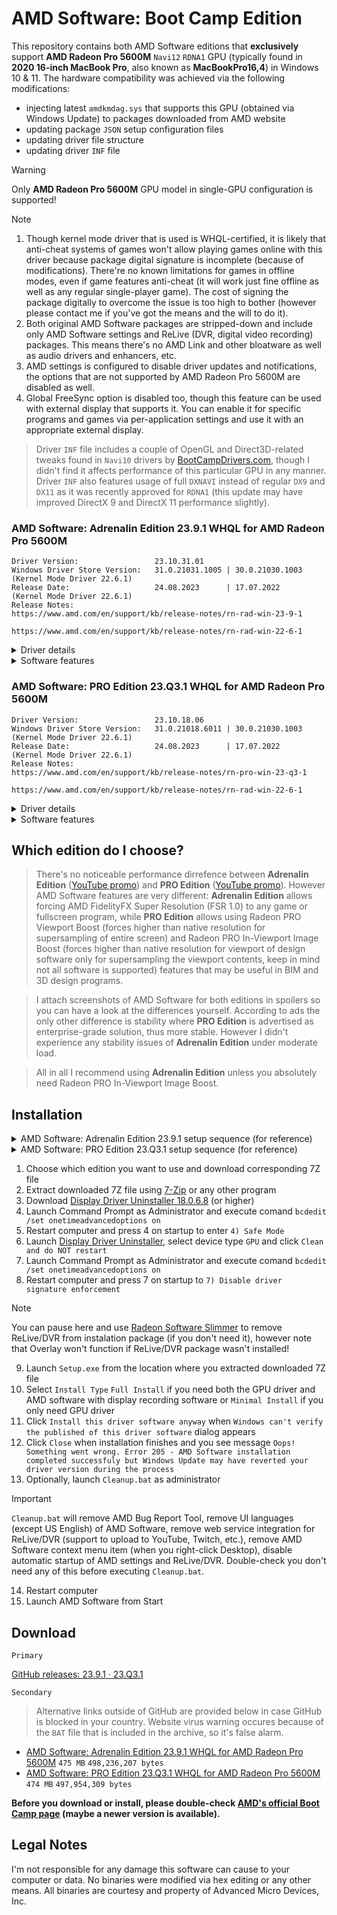 # AMD Software: Boot Camp Edition

This repository contains both AMD Software editions that **exclusively** support **AMD Radeon Pro 5600M** `Navi12` `RDNA1` GPU (typically found in **2020 16-inch MacBook Pro**, also known as **MacBookPro16,4**) in Windows 10 & 11. The hardware compatibility was achieved via the following modifications:
- injecting latest `amdkmdag.sys` that supports this GPU (obtained via Windows Update) to packages downloaded from AMD website
- updating package `JSON` setup configuration files
- updating driver file structure
- updating driver `INF` file

> [!WARNING]  
> Only **AMD Radeon Pro 5600M** GPU model in single-GPU configuration is supported!

> [!NOTE]
> 1. Though kernel mode driver that is used is WHQL-certified, it is likely that anti-cheat systems of games won't allow playing games online with this driver because package digital signature is incomplete (because of modifications). There're no known limitations for games in offline modes, even if game features anti-cheat (it will work just fine offline as well as any regular single-player game). The cost of signing the package digitally to overcome the issue is too high to bother (however please contact me if you've got the means and the will to do it).
> 2. Both original AMD Software packages are stripped-down and include only AMD Software settings and ReLive (DVR, digital video recording) packages. This means there's no AMD Link and other bloatware as well as audio drivers and enhancers, etc.
> 3. AMD settings is configured to disable driver updates and notifications, the options that are not supported by AMD Radeon Pro 5600M are disabled as well.
> 4. Global FreeSync option is disabled too, though this feature can be used with external display that supports it. You can enable it for specific programs and games via per-application settings and use it with an appropriate external display.

> Driver `INF` file includes a couple of OpenGL and Direct3D-related tweaks found in `Navi10` drivers by [BootCampDrivers.com](https://www.bootcampdrivers.com/), though I didn't find it affects performance of this particular GPU in any manner. Driver `INF` also features usage of full `DXNAVI` instead of regular `DX9` and `DX11` as it was recently approved for `RDNA1` (this update may have improved DirectX 9 and DirectX 11 performance slightly).

### AMD Software: Adrenalin Edition 23.9.1 WHQL for AMD Radeon Pro 5600M

    Driver Version:                 23.10.31.01
    Windows Driver Store Version:	31.0.21031.1005 | 30.0.21030.1003 (Kernel Mode Driver 22.6.1)
    Release Date:                   24.08.2023      | 17.07.2022      (Kernel Mode Driver 22.6.1)
    Release Notes:                  https://www.amd.com/en/support/kb/release-notes/rn-rad-win-23-9-1
                                    https://www.amd.com/en/support/kb/release-notes/rn-rad-win-22-6-1

<details>
  <summary>Driver details</summary>
  
  ![AMD Software: Adrenalin Edition 23.9.1](https://github.com/bananakid/amd-radeon-pro-5600m-boot-camp/assets/17095595/cb6ffada-1912-4dac-890a-5e9c4a2601eb)

</details>

<details>
  <summary>Software features</summary>
  
  ![AMD Software: Adrenalin Edition 23.9.1](https://github.com/bananakid/amd-radeon-pro-5600m-boot-camp/assets/17095595/b814e492-30e0-48af-8e2c-9cfe4964844f)
  ![AMD Software: Adrenalin Edition 23.9.1](https://github.com/bananakid/amd-radeon-pro-5600m-boot-camp/assets/17095595/cb6ffada-1912-4dac-890a-5e9c4a2601eb)
  ![AMD Software: Adrenalin Edition 23.9.1](https://github.com/bananakid/amd-radeon-pro-5600m-boot-camp/assets/17095595/d4e19b0d-fe90-49ef-9ce6-a568b863ae82)
  ![AMD Software: Adrenalin Edition 23.9.1](https://github.com/bananakid/amd-radeon-pro-5600m-boot-camp/assets/17095595/ffe115ec-d297-4ffe-aa61-f9b8c7a849a2)
  ![AMD Software: Adrenalin Edition 23.9.1](https://github.com/bananakid/amd-radeon-pro-5600m-boot-camp/assets/17095595/bdd99fb2-2936-4ad8-af97-d1c746c18cd5)

</details>

### AMD Software: PRO Edition 23.Q3.1 WHQL for AMD Radeon Pro 5600M

    Driver Version:                 23.10.18.06
    Windows Driver Store Version:	31.0.21018.6011 | 30.0.21030.1003 (Kernel Mode Driver 22.6.1)
    Release Date:                   24.08.2023      | 17.07.2022      (Kernel Mode Driver 22.6.1)
    Release Notes:                  https://www.amd.com/en/support/kb/release-notes/rn-pro-win-23-q3-1
                                    https://www.amd.com/en/support/kb/release-notes/rn-rad-win-22-6-1

<details>
  <summary>Driver details</summary>
  
  ![AMD Software: PRO Edition 23.Q3.1](https://github.com/bananakid/amd-radeon-pro-5600m-boot-camp/assets/17095595/77bc0f8c-c2ab-4763-8d01-4cec2223b5df)

</details>

<details>
  <summary>Software features</summary>
  
  ![AMD Software: PRO Edition 23.Q3.1](https://github.com/bananakid/amd-radeon-pro-5600m-boot-camp/assets/17095595/a0c852f4-0eb2-41a4-a9c7-04871e68ca07)
  ![AMD Software: PRO Edition 23.Q3.1](https://github.com/bananakid/amd-radeon-pro-5600m-boot-camp/assets/17095595/6b639a95-f5db-4725-bb73-52f4e15c678f)
  ![AMD Software: PRO Edition 23.Q3.1](https://github.com/bananakid/amd-radeon-pro-5600m-boot-camp/assets/17095595/1919b34e-60db-4680-93ae-e14a0961f0aa)
  ![AMD Software: PRO Edition 23.Q3.1](https://github.com/bananakid/amd-radeon-pro-5600m-boot-camp/assets/17095595/b480ff32-256a-4ae3-906e-232d64cda9d1)
  ![AMD Software: PRO Edition 23.Q3.1](https://github.com/bananakid/amd-radeon-pro-5600m-boot-camp/assets/17095595/6e72d4e5-75ce-4023-9fa3-ac40382ab075)
  ![AMD Software: PRO Edition 23.Q3.1](https://github.com/bananakid/amd-radeon-pro-5600m-boot-camp/assets/17095595/5275bb20-7a2f-44b6-83d7-df67c7dbe496)

</details>

## Which edition do I choose?

> There's no noticeable performance dirrefence between **Adrenalin Edition** ([YouTube promo](https://www.youtube.com/watch?v=EsvLsnQaYeE)) and **PRO Edition** ([YouTube promo](https://www.youtube.com/watch?v=lLCYjjBgDns)). However AMD Software features are very different: **Adrenalin Edition** allows forcing AMD FidelityFX Super Resolution (FSR 1.0) to any game or fullscreen program, while **PRO Edition** allows using Radeon PRO Viewport Boost (forces higher than native resolution for supersampling of entire screen) and Radeon PRO In-Viewport Image Boost (forces higher than native resolution for viewport of design software only for supersampling the viewport contents, keep in mind not all software is supported) features that may be useful in BIM and 3D design programs.

> I attach screenshots of AMD Software for both editions in spoilers so you can have a look at the differences yourself. According to ads the only other difference is stability where **PRO Edition** is advertised as enterprise-grade solution, thus more stable. However I didn't experience any stability issues of **Adrenalin Edition** under moderate load.

> All in all I recommend using **Adrenalin Edition** unless you absolutely need Radeon PRO In-Viewport Image Boost.

## Installation

<details>
  <summary>AMD Software: Adrenalin Edition 23.9.1 setup sequence (for reference)</summary>

  ![001](https://github.com/bananakid/amd-radeon-pro-5600m-boot-camp/assets/17095595/ed7044c0-5bf4-4625-b15a-6d50a0aae802)
  ![002](https://github.com/bananakid/amd-radeon-pro-5600m-boot-camp/assets/17095595/3404f06f-8c65-4caf-8ab7-ecf599bd4ea3)
  ![003](https://github.com/bananakid/amd-radeon-pro-5600m-boot-camp/assets/17095595/ccd06773-cb8e-4a5c-90ce-0df17ed03c37)
  ![004](https://github.com/bananakid/amd-radeon-pro-5600m-boot-camp/assets/17095595/a64bae4c-e2a8-46cc-b7dc-00ec6bc3130d)

</details>

<details>
  <summary>AMD Software: PRO Edition 23.Q3.1 setup sequence (for reference)</summary>
  
  ![001](https://github.com/bananakid/amd-radeon-pro-5600m-boot-camp/assets/17095595/2b74d610-14be-4571-ae88-909decc99388)
  ![002](https://github.com/bananakid/amd-radeon-pro-5600m-boot-camp/assets/17095595/cda5b5b1-b543-442e-957c-e93ee8304aa4)
  ![003](https://github.com/bananakid/amd-radeon-pro-5600m-boot-camp/assets/17095595/66afeb5c-718e-4673-a507-c68a0884d850)
  ![004](https://github.com/bananakid/amd-radeon-pro-5600m-boot-camp/assets/17095595/0bb488bf-05f8-4499-b24e-073b852922d0)
  
</details>

1. Choose which edition you want to use and download corresponding 7Z file
2. Extract downloaded 7Z file using [7-Zip](https://www.7-zip.org/) or any other program
3. Download [Display Driver Uninstaller 18.0.6.8](https://www.wagnardsoft.com/forums/viewforum.php?f=5) (or higher)
4. Launch Command Prompt as Administrator and execute comand `bcdedit /set onetimeadvancedoptions on`
5. Restart computer and press 4 on startup to enter `4) Safe Mode`
6. Launch [Display Driver Uninstaller](https://www.wagnardsoft.com/forums/viewforum.php?f=5), select device type `GPU` and click `Clean and do NOT restart`
8. Launch Command Prompt as Administrator and execute comand `bcdedit /set onetimeadvancedoptions on`
9. Restart computer and press 7 on startup to `7) Disable driver signature enforcement`
> [!NOTE]  
> You can pause here and use [Radeon Software Slimmer](https://github.com/GSDragoon/RadeonSoftwareSlimmer) to remove ReLive/DVR from instalation package (if you don't need it), however note that Overlay won't function if ReLive/DVR package wasn't installed!
9. Launch `Setup.exe` from the location where you extracted downloaded 7Z file
10. Select `Install Type` `Full Install` if you need both the GPU driver and AMD software with display recording software or `Minimal Install` if you only need GPU driver
11. Click `Install this driver software anyway` when `Windows can't verify the published of this driver software` dialog appears
12. Click `Close` when installation finishes and you see message `Oops! Something went wrong. Error 205 - AMD Software installation completed successfuly but Windows Update may have reverted your driver version during the process`
13. Optionally, launch `Cleanup.bat` as administrator
> [!IMPORTANT]  
> `Cleanup.bat` will remove AMD Bug Report Tool, remove UI languages (except US English) of AMD Software, remove web service integration for ReLive/DVR (support to upload to YouTube, Twitch, etc.), remove AMD Software context menu item (when you right-click Desktop), disable automatic startup of AMD settings and ReLive/DVR. Double-check you don't need any of this before executing `Cleanup.bat`.
14. Restart computer
15. Launch AMD Software from Start

## Download

`Primary`

[GitHub releases: 23.9.1 · 23.Q3.1](https://github.com/bananakid/amd-radeon-pro-5600m-boot-camp/releases/tag/release)

`Secondary`

> Alternative links outside of GitHub are provided below in case GitHub is blocked in your country. Website virus warning occures because of the `BAT` file that is included in the archive, so it's false alarm.

- [AMD Software: Adrenalin Edition 23.9.1 WHQL for AMD Radeon Pro 5600M](https://disk.yandex.com/d/X1OaUQDxy2CmEQ) `475 MB` `498,236,207 bytes`
- [AMD Software: PRO Edition 23.Q3.1 WHQL for AMD Radeon Pro 5600M](https://disk.yandex.com/d/_XyzOZ7Yr5elgg) `474 MB` `497,954,309 bytes`

**Before you download or install, please double-check [AMD's official Boot Camp page](https://www.amd.com/en/support/kb/release-notes/apple-boot-camp) (maybe a newer version is available).**

## Legal Notes

I'm not responsible for any damage this software can cause to your computer or data. No binaries were modified via hex editing or any other means. All binaries are courtesy and property of Advanced Micro Devices, Inc.
